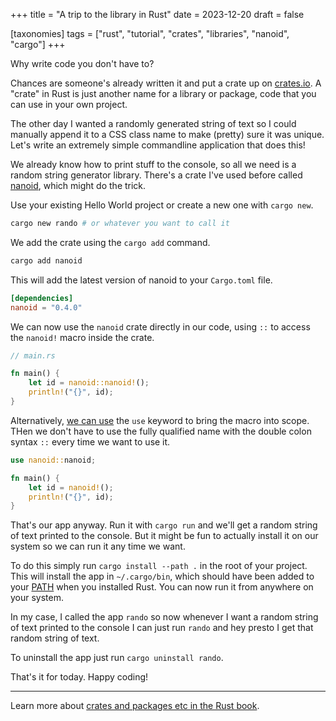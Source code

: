 +++
title = "A trip to the library in Rust"
date = 2023-12-20
draft = false

[taxonomies]
tags = ["rust", "tutorial", "crates", "libraries", "nanoid", "cargo"]
+++

Why write code you don't have to?

Chances are someone's already written it and put a crate up on [crates.io](https://crates.io). A "crate" in Rust is just another name for a library or package, code that you can use in your own project.

The other day I wanted a randomly generated string of text so I could manually append it to a CSS class name to make (pretty) sure it was unique. Let's write an extremely simple commandline application that does this!

We already know how to print stuff to the console, so all we need is a random string generator library. There's a crate I've used before called [nanoid](https://crates.io/crates/nanoid), which might do the trick. 

Use your existing Hello World project or create a new one with `cargo new`.

```bash
cargo new rando # or whatever you want to call it
```

We add the crate using the `cargo add` command.

```bash
cargo add nanoid
```

This will add the latest version of nanoid to your `Cargo.toml` file.

```toml
[dependencies]
nanoid = "0.4.0"
```

We can now use the `nanoid` crate directly in our code, using `::` to access the `nanoid!` macro inside the crate.

```rust
// main.rs

fn main() {
    let id = nanoid::nanoid!();
    println!("{}", id);
}
```

Alternatively, [we can use](https://doc.rust-lang.org/std/keyword.use.html) the `use` keyword to bring the macro into scope. THen we don't have to use the fully qualified name with the double colon syntax `::` every time we want to use it.

```rust
use nanoid::nanoid;

fn main() {
    let id = nanoid!();
    println!("{}", id);
}
```

That's our app anyway. Run it with `cargo run` and we'll get a random string of text printed to the console. But it might be fun to actually install it on our system so we can run it any time we want.

To do this simply run `cargo install --path .` in the root of your project. This will install the app in `~/.cargo/bin`, which should have been added to your [PATH](https://en.wikipedia.org/wiki/PATH_(variable)) when you installed Rust. You can now run it from anywhere on your system.

In my case, I called the app `rando` so now whenever I want a random string of text printed to the console I can just run `rando` and hey presto I get that random string of text.

To uninstall the app just run `cargo uninstall rando`.

That's it for today. Happy coding!

---

Learn more about [crates and packages etc in the Rust book](https://doc.rust-lang.org/book/ch07-00-managing-growing-projects-with-packages-crates-and-modules.html).